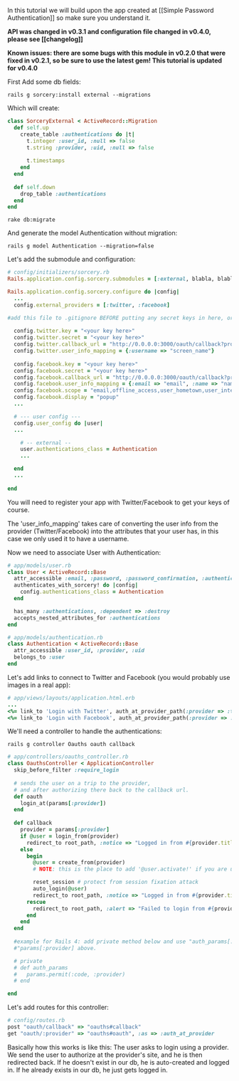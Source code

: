 In this tutorial we will build upon the app created at [[Simple Password Authentication]] so make sure you understand it.

**API was changed in v0.3.1 and configuration file changed in v0.4.0, please see [[changelog]]**

**Known issues: there are some bugs with this module in v0.2.0 that were fixed in v0.2.1, so be sure to use the latest gem! This tutorial is updated for v0.4.0**

First Add some db fields:

    rails g sorcery:install external --migrations


Which will create:

```ruby
class SorceryExternal < ActiveRecord::Migration
  def self.up
    create_table :authentications do |t|
      t.integer :user_id, :null => false
      t.string :provider, :uid, :null => false
    
      t.timestamps
    end
  end
    
  def self.down
    drop_table :authentications
  end
end
```

    rake db:migrate

And generate the model Authentication without migration:

    rails g model Authentication --migration=false

Let's add the submodule and configuration:

```ruby
# config/initializers/sorcery.rb
Rails.application.config.sorcery.submodules = [:external, blabla, blablu, ...]

Rails.application.config.sorcery.configure do |config|
  ...
  config.external_providers = [:twitter, :facebook]

#add this file to .gitignore BEFORE putting any secret keys in here, or use a system like Figaro to abstract it!!! 
      
  config.twitter.key = "<your key here>"
  config.twitter.secret = "<your key here>"
  config.twitter.callback_url = "http://0.0.0.0:3000/oauth/callback?provider=twitter"
  config.twitter.user_info_mapping = {:username => "screen_name"}
      
  config.facebook.key = "<your key here>"
  config.facebook.secret = "<your key here>"
  config.facebook.callback_url = "http://0.0.0.0:3000/oauth/callback?provider=facebook"
  config.facebook.user_info_mapping = {:email => "email", :name => "name", :username => "username", :hometown => "hometown/name"} #etc
  config.facebook.scope = "email,offline_access,user_hometown,user_interests,user_likes" #etc
  config.facebook.display = "popup"
  ...

  # --- user config ---
  config.user_config do |user|
  ...

    # -- external --
    user.authentications_class = Authentication
    ...

  end
  ...
   
end
```

You will need to register your app with Twitter/Facebook to get your keys of course.

The 'user_info_mapping' takes care of converting the user info from the provider (Twitter/Facebook) into the attributes that your user has, in this case we only used it to have a username.

Now we need to associate User with Authentication:

```ruby
# app/models/user.rb
class User < ActiveRecord::Base
  attr_accessible :email, :password, :password_confirmation, :authentications_attributes
  authenticates_with_sorcery! do |config|
    config.authentications_class = Authentication
  end

  has_many :authentications, :dependent => :destroy
  accepts_nested_attributes_for :authentications
end
```

```ruby
# app/models/authentication.rb
class Authentication < ActiveRecord::Base
  attr_accessible :user_id, :provider, :uid
  belongs_to :user
end
```

Let's add links to connect to Twitter and Facebook (you would probably use images in a real app):

```ruby
# app/views/layouts/application.html.erb
...
<%= link_to 'Login with Twitter', auth_at_provider_path(:provider => :twitter) %> | 
<%= link_to 'Login with Facebook', auth_at_provider_path(:provider => :facebook) %>
```

We'll need a controller to handle the authentications:

    rails g controller Oauths oauth callback

```ruby
# app/controllers/oauths_controller.rb
class OauthsController < ApplicationController
  skip_before_filter :require_login
      
  # sends the user on a trip to the provider,
  # and after authorizing there back to the callback url.
  def oauth
    login_at(params[:provider])
  end
      
  def callback
    provider = params[:provider]
    if @user = login_from(provider)
      redirect_to root_path, :notice => "Logged in from #{provider.titleize}!"
    else
      begin
        @user = create_from(provider)
        # NOTE: this is the place to add '@user.activate!' if you are using user_activation submodule

        reset_session # protect from session fixation attack
        auto_login(@user)
        redirect_to root_path, :notice => "Logged in from #{provider.titleize}!"
      rescue
        redirect_to root_path, :alert => "Failed to login from #{provider.titleize}!"
      end
    end
  end
  
  #example for Rails 4: add private method below and use "auth_params[:provider]" in place of 
  #"params[:provider] above.

  # private
  # def auth_params
  #   params.permit(:code, :provider)
  # end

end
```

Let's add routes for this controller:

```ruby
# config/routes.rb
post "oauth/callback" => "oauths#callback"
get "oauth/:provider" => "oauths#oauth", :as => :auth_at_provider
```

Basically how this works is like this:
The user asks to login using a provider. We send the user to authorize at the provider's site, and he is then redirected back. If he doesn't exist in our db, he is auto-created and logged in. If he already exists in our db, he just gets logged in.